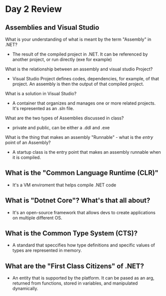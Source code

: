 # Day 2 Review

## Assemblies and Visual Studio
What is your understanding of what is meant by the term "Assembly" in .NET?

- The result of the compiled project in .NET. It can be referenced by another project, or run directly (exe for example)

What is the relationship between an assembly and visual studio Project?

- Visual Studio Project defines codes, dependencies, for example, of that project. An assembly is then the output of that compiled project.

What is a solution in Visual Studio?

- A container that organizes and manages one or more related projects. It's represented as an .sln file.

What are the two types of Assemblies discussed in class?

- private and public, can be either a .ddl and .exe

What is the thing that makes an assembly "Runnable" - what is the *entry* point of an Assembly?

- A startup class is the entry point that makes an assembly runnable when it is compiled. 

## What is the "Common Language Runtime (CLR)" 

- It's a VM enviroment that helps compile .NET code

## What is "Dotnet Core"? What's that all about?

- It's an open-source framework that allows devs to create applications on multiple different OS.

## What is the Common Type System (CTS)?

- A standard that speccifies how type definitions and specific values of types are represented in memory.

## What are the "First Class Citizens" of .NET?

- An entity that is supported by the platform. It can be pased as an arg, returned from functions, stored in variables, and manipulated dynamically.
